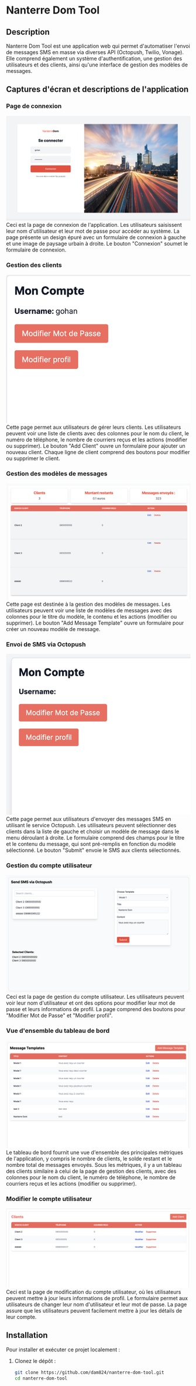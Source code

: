 # Nanterre Dom Tool

## Description
Nanterre Dom Tool est une application web qui permet d'automatiser l'envoi de messages SMS en masse via diverses API (Octopush, Twilio, Vonage). Elle comprend également un système d'authentification, une gestion des utilisateurs et des clients, ainsi qu'une interface de gestion des modèles de messages.

## Captures d'écran et descriptions de l'application

### Page de connexion
![Login Page](public/readmepic/Capture%20d%E2%80%99%C3%A9cran%202024-07-03%20%C3%A0%2022.46.18.png)
Ceci est la page de connexion de l'application. Les utilisateurs saisissent leur nom d'utilisateur et leur mot de passe pour accéder au système. La page présente un design épuré avec un formulaire de connexion à gauche et une image de paysage urbain à droite. Le bouton "Connexion" soumet le formulaire de connexion.

### Gestion des clients
![Clients Management](public/readmepic/Capture%20d%E2%80%99%C3%A9cran%202024-07-03%20%C3%A0%2022.48.36.png)
Cette page permet aux utilisateurs de gérer leurs clients. Les utilisateurs peuvent voir une liste de clients avec des colonnes pour le nom du client, le numéro de téléphone, le nombre de courriers reçus et les actions (modifier ou supprimer). Le bouton "Add Client" ouvre un formulaire pour ajouter un nouveau client. Chaque ligne de client comprend des boutons pour modifier ou supprimer le client.

### Gestion des modèles de messages
![Message Templates Management](public/readmepic/Capture%20d%E2%80%99%C3%A9cran%202024-07-03%20%C3%A0%2022.49.54.png)
Cette page est destinée à la gestion des modèles de messages. Les utilisateurs peuvent voir une liste de modèles de messages avec des colonnes pour le titre du modèle, le contenu et les actions (modifier ou supprimer). Le bouton "Add Message Template" ouvre un formulaire pour créer un nouveau modèle de message.

### Envoi de SMS via Octopush
![Send SMS via Octopush](public/readmepic/Capture%20d%E2%80%99%C3%A9cran%202024-07-03%20%C3%A0%2022.50.02.png)
Cette page permet aux utilisateurs d'envoyer des messages SMS en utilisant le service Octopush. Les utilisateurs peuvent sélectionner des clients dans la liste de gauche et choisir un modèle de message dans le menu déroulant à droite. Le formulaire comprend des champs pour le titre et le contenu du message, qui sont pré-remplis en fonction du modèle sélectionné. Le bouton "Submit" envoie le SMS aux clients sélectionnés.

### Gestion du compte utilisateur
![User Account Management](public/readmepic/Capture%20d%E2%80%99%C3%A9cran%202024-07-03%20%C3%A0%2022.50.51.png)
Ceci est la page de gestion du compte utilisateur. Les utilisateurs peuvent voir leur nom d'utilisateur et ont des options pour modifier leur mot de passe et leurs informations de profil. La page comprend des boutons pour "Modifier Mot de Passe" et "Modifier profil".

### Vue d'ensemble du tableau de bord
![Dashboard Overview](public/readmepic/Capture%20d%E2%80%99%C3%A9cran%202024-07-03%20%C3%A0%2022.51.01.png)
Le tableau de bord fournit une vue d'ensemble des principales métriques de l'application, y compris le nombre de clients, le solde restant et le nombre total de messages envoyés. Sous les métriques, il y a un tableau des clients similaire à celui de la page de gestion des clients, avec des colonnes pour le nom du client, le numéro de téléphone, le nombre de courriers reçus et les actions (modifier ou supprimer).

### Modifier le compte utilisateur
![Edit User Account](public/readmepic/Capture%20d%E2%80%99%C3%A9cran%202024-07-03%20%C3%A0%2022.51.09.png)
Ceci est la page de modification du compte utilisateur, où les utilisateurs peuvent mettre à jour leurs informations de profil. Le formulaire permet aux utilisateurs de changer leur nom d'utilisateur et leur mot de passe. La page assure que les utilisateurs peuvent facilement mettre à jour les détails de leur compte.

## Installation

Pour installer et exécuter ce projet localement :

1. Clonez le dépôt :
   ```sh
   git clone https://github.com/dam824/nanterre-dom-tool.git
   cd nanterre-dom-tool
